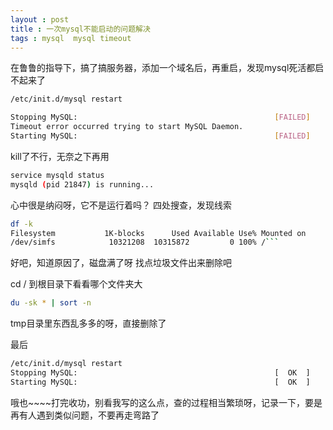 ```yaml
---
layout : post 
title : 一次mysql不能启动的问题解决
tags : mysql  mysql timeout
---
```


在鲁鲁的指导下，搞了搞服务器，添加一个域名后，再重启，发现mysql死活都启不起来了

```bash
/etc/init.d/mysql restart
```

```bash
Stopping MySQL:                                            [FAILED]
Timeout error occurred trying to start MySQL Daemon.
Starting MySQL:                                            [FAILED]
```

kill了不行，无奈之下再用

```bash
service mysqld status
mysqld (pid 21847) is running...
```

心中很是纳闷呀，它不是运行着吗？
四处搜查，发现线索

```bash
df -k
Filesystem           1K-blocks      Used Available Use% Mounted on
/dev/simfs            10321208  10315872         0 100% /```
```

好吧，知道原因了，磁盘满了呀
找点垃圾文件出来删除吧

cd / 到根目录下看看哪个文件夹大

```bash
du -sk * | sort -n
```
tmp目录里东西乱多多的呀，直接删除了

最后

```bash
/etc/init.d/mysql restart
Stopping MySQL:                                            [  OK  ]
Starting MySQL:                                            [  OK  ]
```

哦也~~~~打完收功，别看我写的这么点，查的过程相当繁琐呀，记录一下，要是再有人遇到类似问题，不要再走弯路了
